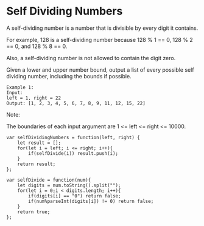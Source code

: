 # Self Dividing Numbers

A self-dividing number is a number that is divisible by every digit it contains.

For example, 128 is a self-dividing number because 128 % 1 == 0, 128 % 2 == 0, and 128 % 8 == 0.

Also, a self-dividing number is not allowed to contain the digit zero.

Given a lower and upper number bound, output a list of every possible self dividing number, including the bounds if possible.

```
Example 1:
Input:
left = 1, right = 22
Output: [1, 2, 3, 4, 5, 6, 7, 8, 9, 11, 12, 15, 22]
```

Note:

The boundaries of each input argument are 1 <= left <= right <= 10000.

```
var selfDividingNumbers = function(left, right) {
    let result = [];
    for(let i = left; i <= right; i++){
        if(selfDivide(i)) result.push(i);
    }
    return result;
};

var selfDivide = function(num){
    let digits = num.toString().split("");
    for(let i = 0;i < digits.length; i++){
        if(digits[i] == "0") return false;
        if(num%parseInt(digits[i]) != 0) return false;
    }
    return true;
};
```
